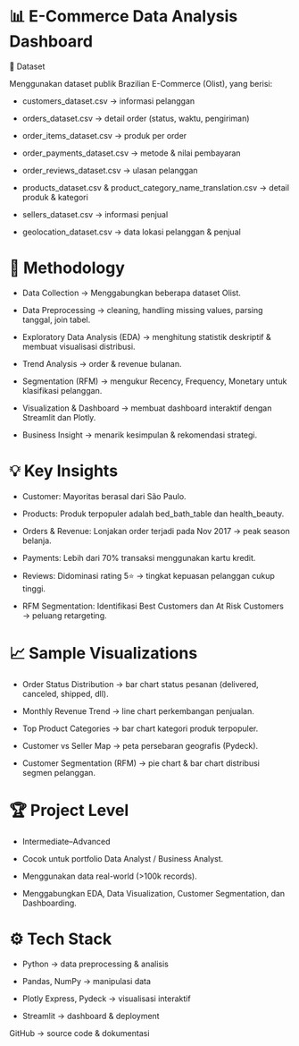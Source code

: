 📊 E-Commerce Data Analysis Dashboard
=====================================
📂 Dataset

Menggunakan dataset publik Brazilian E-Commerce (Olist), yang berisi:

- customers_dataset.csv → informasi pelanggan

- orders_dataset.csv → detail order (status, waktu, pengiriman)

- order_items_dataset.csv → produk per order

- order_payments_dataset.csv → metode & nilai pembayaran

- order_reviews_dataset.csv → ulasan pelanggan

- products_dataset.csv & product_category_name_translation.csv → detail produk & kategori

- sellers_dataset.csv → informasi penjual

- geolocation_dataset.csv → data lokasi pelanggan & penjual

🧭 Methodology
==============
- Data Collection → Menggabungkan beberapa dataset Olist.

- Data Preprocessing → cleaning, handling missing values, parsing tanggal, join tabel.

- Exploratory Data Analysis (EDA) → menghitung statistik deskriptif & membuat visualisasi distribusi.

- Trend Analysis → order & revenue bulanan.

- Segmentation (RFM) → mengukur Recency, Frequency, Monetary untuk klasifikasi pelanggan.

- Visualization & Dashboard → membuat dashboard interaktif dengan Streamlit dan Plotly.

- Business Insight → menarik kesimpulan & rekomendasi strategi.

💡 Key Insights
===============
- Customer: Mayoritas berasal dari São Paulo.

- Products: Produk terpopuler adalah bed_bath_table dan health_beauty.

- Orders & Revenue: Lonjakan order terjadi pada Nov 2017 → peak season belanja.

- Payments: Lebih dari 70% transaksi menggunakan kartu kredit.

- Reviews: Didominasi rating 5⭐ → tingkat kepuasan pelanggan cukup tinggi.

- RFM Segmentation: Identifikasi Best Customers dan At Risk Customers → peluang retargeting.

📈 Sample Visualizations
========================
- Order Status Distribution → bar chart status pesanan (delivered, canceled, shipped, dll).

- Monthly Revenue Trend → line chart perkembangan penjualan.

- Top Product Categories → bar chart kategori produk terpopuler.

- Customer vs Seller Map → peta persebaran geografis (Pydeck).

- Customer Segmentation (RFM) → pie chart & bar chart distribusi segmen pelanggan.

🏆 Project Level
================
- Intermediate–Advanced

- Cocok untuk portfolio Data Analyst / Business Analyst.

- Menggunakan data real-world (>100k records).

- Menggabungkan EDA, Data Visualization, Customer Segmentation, dan Dashboarding.

⚙️ Tech Stack
=============
- Python → data preprocessing & analisis

- Pandas, NumPy → manipulasi data

- Plotly Express, Pydeck → visualisasi interaktif

- Streamlit → dashboard & deployment

GitHub → source code & dokumentasi

